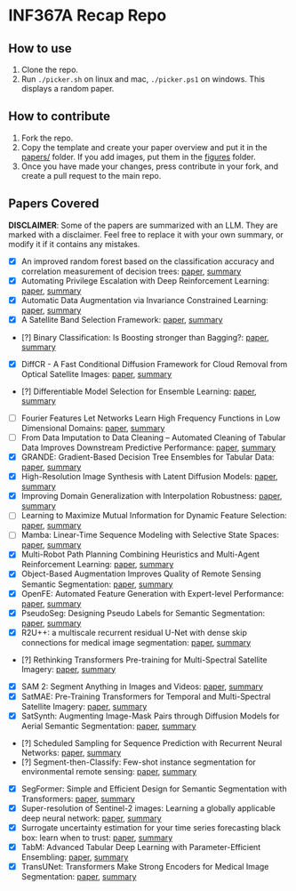 # INF367A Recap Repo


## How to use

1. Clone the repo.
2. Run `./picker.sh` on linux and mac, `./picker.ps1` on windows. This displays a random paper.


## How to contribute

1. Fork the repo.
2. Copy the template and create your paper overview and 
put it in the [papers/](./papers/) folder. If you add images, 
put them in the [figures](./papers/figures/) folder.
3. Once you have made your changes, 
press contribute in your fork, and create a pull request
to the main repo.


## Papers Covered

__DISCLAIMER__: Some of the papers are summarized with an LLM. 
They are marked with a disclaimer. Feel free to replace it with your own summary, or modify it 
if it contains any mistakes.

- [x] An improved random forest based on the classification accuracy and correlation measurement of decision trees: [paper](https://www.sciencedirect.com/science/article/pii/S0957417423020511), [summary](./papers/improved_random_forest.md)
- [x] Automating Privilege Escalation with Deep Reinforcement Learning: [paper](https://dl.acm.org/doi/abs/10.1145/3474369.3486877), [summary](./papers/automatic_privilege_escalation.md)
- [x] Automatic Data Augmentation via Invariance Constrained Learning: [paper](https://arxiv.org/abs/2209.15031), [summary](./papers/automatic_data_augmentation_via_invariance_constrained_learning.md)
- [x] A Satellite Band Selection Framework: [paper](https://arxiv.org/abs/2404.02659), [summary](./papers/satellite_band_selection_framework.md)
- [?] Binary Classification: Is Boosting stronger than Bagging?: [paper](https://arxiv.org/abs/2410.19200), [summary](./papers/is_boosting_stronger_than_bagging.md)
- [x] DiffCR - A Fast Conditional Diffusion Framework for Cloud Removal from Optical Satellite Images: [paper](https://ieeexplore.ieee.org/document/10436560), [summary](./papers/diffCR.md)
- [?] Differentiable Model Selection for Ensemble Learning: [paper](https://arxiv.org/abs/2211.00251), [summary](./papers/differentiable_model_selection_for_ensemble_learning.md)
- [ ] Fourier Features Let Networks Learn High Frequency Functions in Low Dimensional Domains: [paper](https://proceedings.neurips.cc/paper_files/paper/2020/file/55053683268957697aa39fba6f231c68-Paper.pdf), [summary]()
- [ ] From Data Imputation to Data Cleaning – Automated Cleaning of Tabular Data Improves Downstream Predictive Performance: [paper](https://proceedings.mlr.press/v238/jager24a/jager24a.pdf), [summary]()
- [x] GRANDE: Gradient-Based Decision Tree Ensembles for Tabular Data: [paper](https://arxiv.org/abs/2309.17130), [summary](./papers/GRANDE.md)
- [x] High-Resolution Image Synthesis with Latent Diffusion Models: [paper](https://openaccess.thecvf.com/content/CVPR2022/papers/Rombach_High-Resolution_Image_Synthesis_With_Latent_Diffusion_Models_CVPR_2022_paper.pdf), [summary](./papers/high_resolution_image_sythesis.md)
- [x] Improving Domain Generalization with Interpolation Robustness: [paper](https://openreview.net/pdf?id=Yl_4LpR_3Z), [summary](./papers/improving_domain_generalization.md)
- [ ] Learning to Maximize Mutual Information for Dynamic Feature Selection: [paper](https://proceedings.mlr.press/v202/covert23a/covert23a.pdf), [summary]()
- [ ] Mamba: Linear-Time Sequence Modeling with Selective State Spaces: [paper](https://arxiv.org/abs/2312.00752), [summary]()
- [x] Multi-Robot Path Planning Combining Heuristics and Multi-Agent Reinforcement Learning: [paper](https://arxiv.org/abs/2306.01270), [summary](./papers/multi_robot_path_planning.md)
- [x] Object-Based Augmentation Improves Quality of Remote Sensing Semantic Segmentation: [paper](https://arxiv.org/abs/2105.05516), [summary](./papers/object_based_augmentation.md)
- [x] OpenFE: Automated Feature Generation with Expert-level Performance: [paper](https://arxiv.org/abs/2211.12507), [summary](./papers/OpenFE.md)
- [x] PseudoSeg: Designing Pseudo Labels for Semantic Segmentation: [paper](https://arxiv.org/abs/2010.09713), [summary](./papers/PseudoSeg.md)
- [x] R2U++: a multiscale recurrent residual U-Net with dense skip connections for medical image segmentation: [paper](https://link.springer.com/content/pdf/10.1007/s00521-022-07419-7.pdf), [summary](./papers/r2u++.md)
- [?] Rethinking Transformers Pre-training for Multi-Spectral Satellite Imagery: [paper](https://arxiv.org/abs/2403.05419), [summary](./papers/SatMAE++.md)
- [x] SAM 2: Segment Anything in Images and Videos: [paper](https://arxiv.org/abs/2408.00714), [summary](./papers/SAM2.md)
- [x] SatMAE: Pre-Training Transformers for Temporal and Multi-Spectral Satellite Imagery: [paper](https://proceedings.neurips.cc/paper_files/paper/2022/file/01c561df365429f33fcd7a7faa44c985-Paper-Conference.pdf), [summary](./papers/SatMAE.md)
- [x] SatSynth: Augmenting Image-Mask Pairs through Diffusion Models for Aerial Semantic Segmentation: [paper](https://arxiv.org/abs/2403.16605), [summary](./papers/SatSynth.md)
- [?] Scheduled Sampling for Sequence Prediction with Recurrent Neural Networks: [paper](https://arxiv.org/abs/1506.03099), [summary](./papers/scheduled_sampling_for_sequence_prediction.md)
- [?] Segment-then-Classify: Few-shot instance segmentation for environmental remote sensing: [paper](https://www.climatechange.ai/papers/neurips2023/53), [summary](./papers/segment_then_classify.md)
- [x] SegFormer: Simple and Efficient Design for Semantic Segmentation with Transformers: [paper](https://arxiv.org/abs/2105.15203), [summary](./papers/segformer.md)
- [x] Super-resolution of Sentinel-2 images: Learning a globally applicable deep neural network: [paper](https://www.sciencedirect.com/science/article/pii/S0924271618302636), [summary](./papers/super_resolution.md)
- [x] Surrogate uncertainty estimation for your time series forecasting black box: learn when to trust: [paper](https://ieeexplore.ieee.org/iel7/10411504/10411508/10411608.pdf), [summary](./papers/surrogate_uncertainty_model.md)
- [x] TabM: Advanced Tabular Deep Learning with Parameter-Efficient Ensembling: [paper](https://openreview.net/forum?id=Sd4wYYOhmY), [summary](./papers/TABM-README.md)
- [x] TransUNet: Transformers Make Strong Encoders for Medical Image Segmentation: [paper](https://arxiv.org/abs/2102.04306), [summary](./papers/TransUNet.md)

